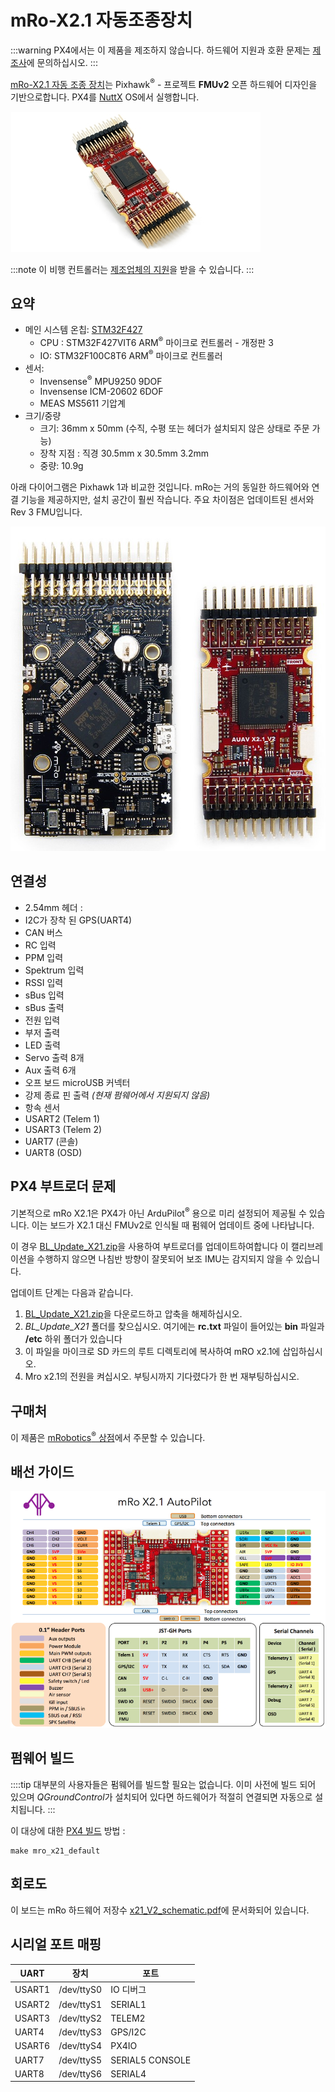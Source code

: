 # mRo-X2.1 자동조종장치

:::warning PX4에서는 이 제품을 제조하지 않습니다. 하드웨어 지원과 호환 문제는 [제조사](https://store.mrobotics.io/)에 문의하십시오.
:::

[ mRo-X2.1 자동 조종 장치](http://www.mRobotics.io/)는  Pixhawk<sup>&reg;</sup> - 프로젝트 **FMUv2** 오픈 하드웨어 디자인을 기반으로합니다. PX4를 [NuttX](https://nuttx.apache.org/) OS에서 실행합니다.</p> 

![mRo X2.1](../../assets/flight_controller/mro/mro_x2.1.jpg)

:::note
이 비행 컨트롤러는 [제조업체의 지원](../flight_controller/autopilot_manufacturer_supported.md)을 받을 수 있습니다.
:::

## 요약

* 메인 시스템 온칩: [STM32F427](http://www.st.com/web/en/catalog/mmc/FM141/SC1169/SS1577/LN1789) 
  * CPU : STM32F427VIT6 ARM<sup>&reg;</sup> 마이크로 컨트롤러 - 개정판 3
  * IO: STM32F100C8T6 ARM<sup>&reg;</sup> 마이크로 컨트롤러
* 센서: 
  * Invensense<sup>&reg;</sup> MPU9250 9DOF
  * Invensense ICM-20602 6DOF
  * MEAS MS5611 기압계
* 크기/중량 
  * 크기: 36mm x 50mm (수직, 수평 또는 헤더가 설치되지 않은 상태로 주문 가능)
  * 장착 지점 : 직경 30.5mm x 30.5mm 3.2mm
  * 중량: 10.9g

아래 다이어그램은 Pixhawk 1과 비교한 것입니다. mRo는 거의 동일한 하드웨어와 연결 기능을 제공하지만, 설치 공간이 훨씬 작습니다. 주요 차이점은 업데이트된 센서와 Rev 3 FMU입니다.

![Mro Pixhawk 1 vs X2.1 comparison](../../assets/flight_controller/mro/px1_x21.jpg)

## 연결성

* 2.54mm 헤더 :
* I2C가 장착 된 GPS(UART4)
* CAN 버스
* RC 입력
* PPM 입력 
* Spektrum 입력
* RSSI 입력
* sBus 입력
* sBus 출력
* 전원 입력
* 부저 출력
* LED 출력
* Servo 출력 8개
* Aux 출력 6개
* 오프 보드 microUSB 커넥터
* 강제 종료 핀 출력 *(현재 펌웨어에서 지원되지 않음)*
* 항속 센서
* USART2 (Telem 1)
* USART3 (Telem 2)
* UART7 (콘솔)
* UART8 (OSD)

## PX4 부트로더 문제

기본적으로 mRo X2.1은 PX4가 아닌 ArduPilot<sup>&reg;</sup> 용으로 미리 설정되어 제공될 수 있습니다. 이는 보드가 X2.1 대신 FMUv2로 인식될 때 펌웨어 업데이트 중에 나타납니다.

이 경우 [BL_Update_X21.zip](https://github.com/PX4/px4_user_guide/raw/master/assets/hardware/BL_Update_X21.zip)을 사용하여 부트로더를 업데이트하여합니다 이 캘리브레이션을 수행하지 않으면 나침반 방향이 잘못되어 보조 IMU는 감지되지 않을 수 있습니다.

업데이트 단계는 다음과 같습니다.

1. [BL_Update_X21.zip](https://github.com/PX4/px4_user_guide/raw/master/assets/hardware/BL_Update_X21.zip)을 다운로드하고 압축을 해제하십시오.
2. *BL_Update_X21* 폴더를 찾으십시오. 여기에는 **rc.txt** 파일이 들어있는 **bin** 파일과 **/etc** 하위 폴더가 있습니다
3. 이 파일을 마이크로 SD 카드의 루트 디렉토리에 복사하여 mRO x2.1에 삽입하십시오.
4. Mro x2.1의 전원을 켜십시오. 부팅시까지 기다렸다가 한 번 재부팅하십시오.

## 구매처

이 제품은 [mRobotics<sup>&reg;</sup> 상점](https://store.mrobotics.io/mRo-X2-1-Rev-2-p/m10021a.htm)에서 주문할 수 있습니다.

## 배선 가이드

![mRo_X2.1_Wiring](../../assets/flight_controller/mro/mro_x21_wiring.png)

## 펌웨어 빌드

::::tip 대부분의 사용자들은 펌웨어를 빌드할 필요는 없습니다. 이미 사전에 빌드 되어 있으며 *QGroundControl*가 설치되어 있다면 하드웨어가 적절히 연결되면 자동으로 설치됩니다.
:::

이 대상에 대한 [PX4 빌드](../dev_setup/building_px4.md) 방법 :

    make mro_x21_default
    

## 회로도

이 보드는 mRo 하드웨어 저장수 [x21_V2_schematic.pdf](https://github.com/mRoboticsIO/Hardware/blob/master/X2.1/Docs/x21_V2_schematic.pdf)에 문서화되어 있습니다.

## 시리얼 포트 매핑

| UART   | 장치         | 포트              |
| ------ | ---------- | --------------- |
| USART1 | /dev/ttyS0 | IO 디버그          |
| USART2 | /dev/ttyS1 | SERIAL1         |
| USART3 | /dev/ttyS2 | TELEM2          |
| UART4  | /dev/ttyS3 | GPS/I2C         |
| USART6 | /dev/ttyS4 | PX4IO           |
| UART7  | /dev/ttyS5 | SERIAL5 CONSOLE |
| UART8  | /dev/ttyS6 | SERIAL4         |

<!-- Note: Got ports using https://github.com/PX4/px4_user_guide/pull/672#issuecomment-598198434 -->